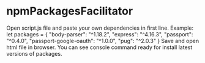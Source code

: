 # npmPackagesFacilitator

Open script.js file and paste your own dependencies in first line. Example: let packages = {
    "body-parser": "^1.18.2",
    "express": "^4.16.3",
    "passport": "^0.4.0",
    "passport-google-oauth": "^1.0.0",
    "pug": "^2.0.3"
  }
Save and open html file in browser. You can see console command ready for install latest versions of packages.
